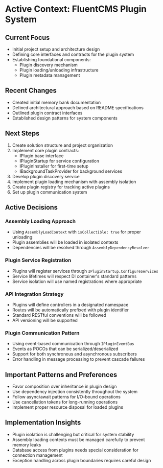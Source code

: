 # Active Context: FluentCMS Plugin System

## Current Focus
- Initial project setup and architecture design
- Defining core interfaces and contracts for the plugin system
- Establishing foundational components:
  - Plugin discovery mechanism
  - Plugin loading/unloading infrastructure
  - Plugin metadata management

## Recent Changes
- Created initial memory bank documentation
- Defined architectural approach based on README specifications
- Outlined plugin contract interfaces
- Established design patterns for system components

## Next Steps
1. Create solution structure and project organization
2. Implement core plugin contracts:
   - IPlugin base interface
   - IPluginStartup for service configuration
   - IPluginInstaller for first-time setup
   - IBackgroundTaskProvider for background services
3. Develop plugin discovery service
4. Implement plugin loading mechanism with assembly isolation
5. Create plugin registry for tracking active plugins
6. Set up plugin communication system

## Active Decisions

### Assembly Loading Approach
- Using `AssemblyLoadContext` with `isCollectible: true` for proper unloading
- Plugin assemblies will be loaded in isolated contexts
- Dependencies will be resolved through `AssemblyDependencyResolver`

### Plugin Service Registration
- Plugins will register services through `IPluginStartup.ConfigureServices`
- Service lifetimes will respect DI container's standard patterns
- Service isolation will use named registrations where appropriate

### API Integration Strategy
- Plugins will define controllers in a designated namespace
- Routes will be automatically prefixed with plugin identifier
- Standard RESTful conventions will be followed
- API versioning will be supported

### Plugin Communication Pattern
- Using event-based communication through `IPluginEventBus`
- Events as POCOs that can be serialized/deserialized
- Support for both synchronous and asynchronous subscribers
- Error handling in message processing to prevent cascade failures

## Important Patterns and Preferences
- Favor composition over inheritance in plugin design
- Use dependency injection consistently throughout the system
- Follow async/await patterns for I/O-bound operations
- Use cancellation tokens for long-running operations
- Implement proper resource disposal for loaded plugins

## Implementation Insights
- Plugin isolation is challenging but critical for system stability
- Assembly loading contexts must be managed carefully to prevent memory leaks
- Database access from plugins needs special consideration for connection management
- Exception handling across plugin boundaries requires careful design
